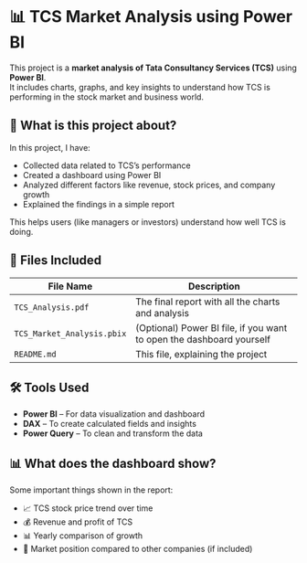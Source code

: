 # 📊 TCS Market Analysis using Power BI

This project is a **market analysis of Tata Consultancy Services (TCS)** using **Power BI**.  
It includes charts, graphs, and key insights to understand how TCS is performing in the stock market and business world.


## 📌 What is this project about?

In this project, I have:

- Collected data related to TCS’s performance
- Created a dashboard using Power BI
- Analyzed different factors like revenue, stock prices, and company growth
- Explained the findings in a simple report

This helps users (like managers or investors) understand how well TCS is doing.


## 📁 Files Included

| File Name              | Description |
|------------------------|-------------|
| `TCS_Analysis.pdf`     | The final report with all the charts and analysis |
| `TCS_Market_Analysis.pbix` | (Optional) Power BI file, if you want to open the dashboard yourself |
| `README.md`            | This file, explaining the project |



## 🛠️ Tools Used

- **Power BI** – For data visualization and dashboard
- **DAX** – To create calculated fields and insights
- **Power Query** – To clean and transform the data


## 📊 What does the dashboard show?

Some important things shown in the report:

- 📈 TCS stock price trend over time
- 💰 Revenue and profit of TCS
- 📊 Yearly comparison of growth
- 🏢 Market position compared to other companies (if included)
